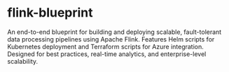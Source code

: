 # flink-blueprint
An end-to-end blueprint for building and deploying scalable, fault-tolerant data processing pipelines using Apache Flink. Features Helm scripts for Kubernetes deployment and Terraform scripts for Azure integration. Designed for best practices, real-time analytics, and enterprise-level scalability.
